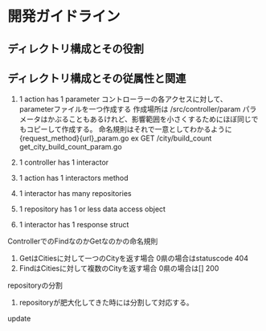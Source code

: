 # 開発ガイドライン
## ディレクトリ構成とその役割

## ディレクトリ構成とその従属性と関連

1. 1 action has 1 parameter
コントローラーの各アクセスに対して、parameterファイルを一つ作成する
作成場所は /src/controller/param
パラメータはかぶることもあるけれど、影響範囲を小さくするためにほぼ同じでもコピーして作成する。
命名規則はそれで一意としてわかるように
{request_method}{url}_param.go
ex
GET /city/build_count
get_city_build_count_param.go

2. 1 controller has 1 interactor

3. 1 action has 1 interactors method

4. 1 interactor has many repositories

5. 1 repository has 1 or less data access object

6. 1 interactor has 1 response struct


ControllerでのFindなのかGetなのかの命名規則
1. GetはCitiesに対して一つのCityを返す場合
0県の場合はstatuscode 404
1. FindはCitiesに対して複数のCityを返す場合
0県の場合は[] 200


repositoryの分割
1. repositoryが肥大化してきた時には分割して対応する。

update
